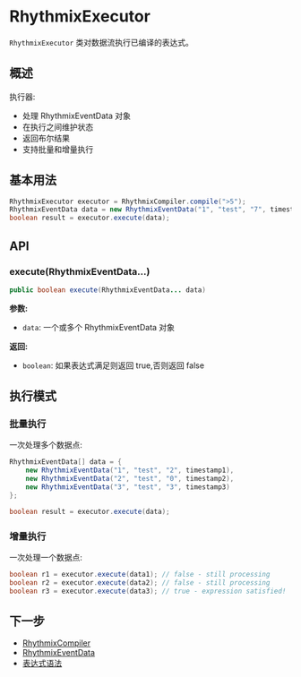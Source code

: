 # RhythmixExecutor

`RhythmixExecutor` 类对数据流执行已编译的表达式。

## 概述

执行器:
- 处理 RhythmixEventData 对象
- 在执行之间维护状态
- 返回布尔结果
- 支持批量和增量执行

## 基本用法

```java
RhythmixExecutor executor = RhythmixCompiler.compile(">5");
RhythmixEventData data = new RhythmixEventData("1", "test", "7", timestamp);
boolean result = executor.execute(data);
```

## API

### execute(RhythmixEventData...)

```java
public boolean execute(RhythmixEventData... data)
```

**参数:**
- `data`: 一个或多个 RhythmixEventData 对象

**返回:**
- `boolean`: 如果表达式满足则返回 true,否则返回 false

## 执行模式

### 批量执行

一次处理多个数据点:

```java
RhythmixEventData[] data = {
    new RhythmixEventData("1", "test", "2", timestamp1),
    new RhythmixEventData("2", "test", "0", timestamp2),
    new RhythmixEventData("3", "test", "3", timestamp3)
};

boolean result = executor.execute(data);
```

### 增量执行

一次处理一个数据点:

```java
boolean r1 = executor.execute(data1); // false - still processing
boolean r2 = executor.execute(data2); // false - still processing
boolean r3 = executor.execute(data3); // true - expression satisfied!
```

## 下一步

- [RhythmixCompiler](./rhythmix-compiler)
- [RhythmixEventData](./rhythmix-event-data)
- [表达式语法](../expressions/overview)

